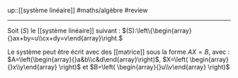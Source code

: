 up::[[système linéaire]]
#maths/algèbre #review 

----
Soit $(S)$ le [[système linéaire]] suivant :
$(S):\left\{\begin{array}{}ax+by=u\\cx+dy=v\end{array}\right.$

Le système peut être écrit avec des [[matrice]] sous la forme $AX=B$, avec :
$A=\left(\begin{array}{}a&b\\c&d\end{array}\right)$, $X=\left( \begin{array}{}x\\y\end{array} \right)$ et $B=\left( \begin{array}{}u\\v\end{array} \right)$

